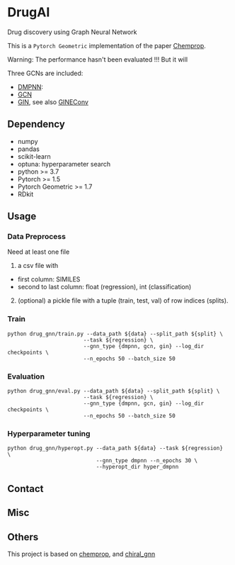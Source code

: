 # DrugAI
Drug discovery using Graph Neural Network

This is a `Pytorch Geometric` implementation of the paper [Chemprop](https://pubs.acs.org/doi/10.1021/acs.jcim.9b00237).

Warning: The performance hasn't been evaluated !!! But it will


Three GCNs are included:
- [DMPNN](https://pubs.acs.org/doi/10.1021/acs.jcim.9b00237):
- [GCN](https://arxiv.org/abs/1609.02907)
- [GIN](https://arxiv.org/abs/1905.12265>), see also [GINEConv](https://pytorch-geometric.readthedocs.io/en/latest/_modules/torch_geometric/nn/conv/gin_conv.html)


## Dependency
- numpy
- pandas
- scikit-learn
- optuna: hyperparameter search
- python >= 3.7
- Pytorch >= 1.5
- Pytorch Geometric >= 1.7
- RDkit


## Usage

### Data Preprocess

Need at least one file
1. a csv file with
  - first column: SIMILES
  - second to last column: float (regression), int (classification)

2. (optional) a pickle file with a tuple (train, test, val) of row indices (splits).

### Train
```shell
python drug_gnn/train.py --data_path ${data} --split_path ${split} \
                        --task ${regression} \
                        --gnn_type {dmpnn, gcn, gin} --log_dir checkpoints \
                        --n_epochs 50 --batch_size 50
```

### Evaluation
```shell
python drug_gnn/eval.py --data_path ${data} --split_path ${split} \
                        --task ${regression} \
                        --gnn_type {dmpnn, gcn, gin} --log_dir checkpoints \
                        --n_epochs 50 --batch_size 50
```

### Hyperparameter tuning
```shell
python drug_gnn/hyperopt.py --data_path ${data} --task ${regression}  \
                            --gnn_type dmpnn --n_epochs 30 \
                            --hyperopt_dir hyper_dmpnn
```

## Contact

## Misc


## Others

This project is based on [chemprop](https://github.com/chemprop/chemprop), and [chiral_gnn](https://github.com/PattanaikL/chiral_gnn)

